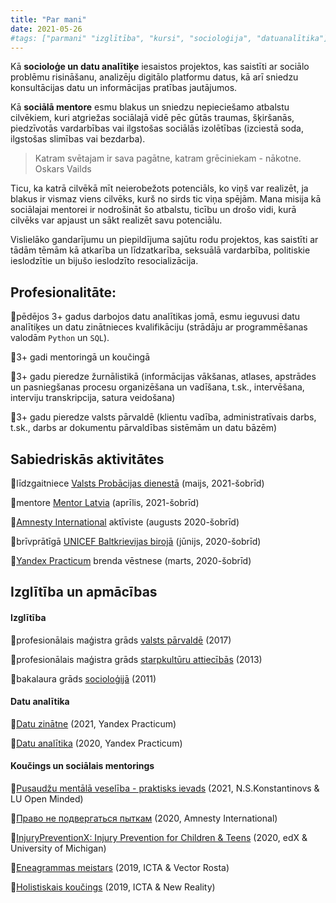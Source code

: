 ```yaml
---
title: "Par mani"
date: 2021-05-26
#tags: ["parmani" "izglītība", "kursi", "socioloģija", "datuanalītika"]
---
```


Kā **socioloģe un datu analītiķe** iesaistos projektos, kas saistīti ar sociālo problēmu risināšanu, analizēju digitālo platformu datus, kā arī sniedzu konsultācijas datu un informācijas pratības jautājumos. 

Kā **sociālā mentore** esmu blakus un sniedzu nepieciešamo atbalstu cilvēkiem, kuri atgriežas sociālajā vidē pēc gūtās traumas, šķiršanās, piedzīvotās vardarbības vai ilgstošas sociālās izolētības (izciestā soda, ilgstošas slimības vai bezdarba).

> Katram svētajam ir sava pagātne, katram grēciniekam - nākotne. Oskars Vailds

Ticu, ka katrā cilvēkā mīt neierobežots potenciāls, ko viņš var realizēt, ja blakus ir vismaz viens cilvēks, kurš no sirds tic viņa spējām. Mana misija kā sociālajai mentorei ir nodrošināt šo atbalstu, ticību un drošo vidi, kurā cilvēks var apjaust un sākt realizēt savu potenciālu. 

Vislielāko gandarījumu un piepildījuma sajūtu rodu projektos, kas saistīti ar tādām tēmām kā atkarība un līdzatkarība, seksuālā vardarbība, politiskie ieslodzītie un bijušo ieslodzīto resocializācija.


## Profesionalitāte: 

🔹pēdējos 3+ gadus darbojos datu analītikas jomā, esmu ieguvusi datu analītiķes un datu zinātnieces kvalifikāciju (strādāju ar programmēšanas valodām `Python` un `SQL`). 

🔹3+ gadi mentoringā un koučingā

🔹3+ gadu pieredze žurnālistikā (informācijas vākšanas, atlases, apstrādes un pasniegšanas procesu organizēšana un vadīšana, t.sk., intervēšana, interviju transkripcija, satura veidošana)

🔹3+ gadu pieredze valsts pārvaldē (klientu vadība, administratīvais darbs, t.sk., darbs ar dokumentu pārvaldības sistēmām un datu bāzēm)


## Sabiedriskās aktivitātes

🔹līdzgaitniece [Valsts Probācijas dienestā](https://www.vpd.gov.lv/lv) (maijs, 2021-šobrīd)

🔹mentore [Mentor Latvia](https://mentor.lv/) (aprīlis, 2021-šobrīd)

🔹[Amnesty International](https://eurasia.amnesty.org/) aktīviste (augusts 2020-šobrīd)

🔹brīvprātīgā [UNICEF Baltkrievijas birojā](https://www.unicef.by/) (jūnijs, 2020-šobrīd)

🔹[Yandex Practicum](https://praktikum.yandex.ru/) brenda vēstnese (marts, 2020-šobrīd)

## Izglītība un apmācības

#### Izglītība
🔹profesionālais maģistra grāds [valsts pārvaldē](https://drive.google.com/file/d/1i17aAyS8kfWV12pCmjRIeVRBS1iRo0mr/view?usp=sharing) (2017)

🔹profesionālais maģistra grāds [starpkultūru attiecībās](https://drive.google.com/file/d/1Hkr1PEl0q2Nd7d4b5-uOO8cM1X0vba3X/view?usp=sharing) (2013)

🔹bakalaura grāds [socioloģijā](https://drive.google.com/file/d/1lDruXppcwq72QqCL9n600dPGEeuAqHHy/view?usp=sharing) (2011)


#### Datu analītika

🔹[Datu zinātne](https://drive.google.com/file/d/1DQS-eZEieHUnA99e_FdHJNrSYZDA0g-X/view?usp=sharing) (2021, Yandex Practicum)

🔹[Datu analītika](https://drive.google.com/file/d/1bFek9US4sUYHL0GJPBk4dqB_B7aL3yPn/view?usp=sharing) (2020, Yandex Practicum)

#### Koučings un sociālais mentorings

🔹[Pusaudžu mentālā veselība - praktisks ievads](https://drive.google.com/file/d/13_BPN93HuaJnONF3188SGRrCwhI4vKXu/view?usp=sharing) (2021, N.S.Konstantinovs & LU Open Minded)

🔹[Право не подвергаться пыткам](https://drive.google.com/file/d/1-NAZLSxFDASG_6waRA5QwME7R0fB6ytf/view?usp=sharing) (2020, Amnesty International)

🔹[InjuryPreventionX: Injury Prevention for Children & Teens](https://drive.google.com/file/d/1JMF6NGFFmPDfS8-q0q2lQYw4Jv1Wv9VK/view?usp=sharing) (2020, edX & University of Michigan)

🔹[Eneagrammas meistars](https://drive.google.com/file/d/1LenONRJfkr9uk8n2IMzAyobRtceXQDtP/view?usp=sharing) (2019, ICTA & Vector Rosta)

🔹[Holistiskais koučings](https://drive.google.com/file/d/19UKZyOxjpATDPK_fZ1G90LN79Q0Mrseh/view?usp=sharing) (2019, ICTA & New Reality) 


